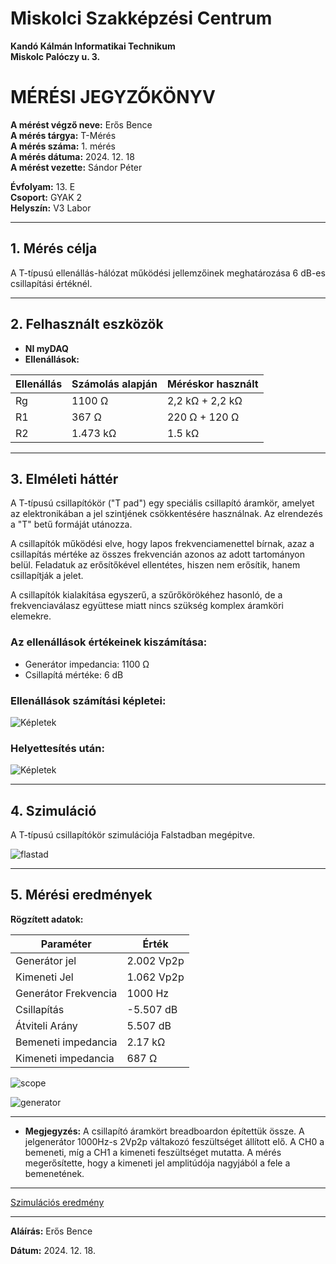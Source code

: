 # Miskolci Szakképzési Centrum  
**Kandó Kálmán Informatikai Technikum**  
**Miskolc Palóczy u. 3.**

# MÉRÉSI JEGYZŐKÖNYV

**A mérést végző neve:** Erős Bence  
**A mérés tárgya:** T-Mérés <br>
**A mérés száma:** 1. mérés  
**A mérés dátuma:** 2024. 12. 18  
**A mérést vezette:** Sándor Péter  

**Évfolyam:** 13. E  
**Csoport:** GYAK 2  
**Helyszín:** V3 Labor 

---

## 1. Mérés célja

A T-típusú ellenállás-hálózat működési jellemzőinek meghatározása 6 dB-es csillapítási értéknél.

---

## 2. Felhasznált eszközök

- **NI myDAQ**
- **Ellenállások:**

| **Ellenállás** | **Számolás alapján** | **Méréskor használt**                  |
|----------------|-----------------------|----------------------------------------|
| Rg            | 1100 Ω               | 2,2 kΩ + 2,2 kΩ                        |
| R1            | 367 Ω                | 220 Ω + 120 Ω                          |
| R2            | 1.473 kΩ             | 1.5 kΩ                                 |


---

## 3. Elméleti háttér

A T-típusú csillapítókör ("T pad") egy speciális csillapító áramkör, amelyet az elektronikában a jel szintjének csökkentésére használnak. Az elrendezés a "T" betű formáját utánozza.

A csillapítók működési elve, hogy lapos frekvenciamenettel bírnak, azaz a csillapítás mértéke az összes frekvencián azonos az adott tartományon belül. Feladatuk az erősítőkével ellentétes, hiszen nem erősítik, hanem csillapítják a jelet.

A csillapítók kialakítása egyszerű, a szűrőkörökéhez hasonló, de a frekvenciaválasz együttese miatt nincs szükség komplex áramköri elemekre.

### Az ellenállások értékeinek kiszámítása:

- Generátor impedancia: 1100 Ω
- Csillapítá mértéke: 6 dB

### Ellenállások számítási képletei:

![Képletek](https://github.com/user-attachments/assets/6f1eb4c4-6b68-451b-8bc6-b52f0b87d846)

### Helyettesítés után:

![Képletek](https://github.com/user-attachments/assets/08469239-b31b-4f84-a100-24f94ad70c49)

---

## 4. Szimuláció

A T-típusú csillapítókör szimulációja Falstadban megépitve.

![flastad](https://github.com/user-attachments/assets/6e2a14cf-838b-4980-a3c4-6109fa8dd237)


---

## 5. Mérési eredmények

 **Rögzített adatok:**

| Paraméter           | Érték |
|---------------------|-------|
| Generátor jel       | 2.002 Vp2p |
| Kimeneti Jel        | 1.062 Vp2p |
| Generátor Frekvencia| 1000 Hz |
| Csillapítás         | -5.507 dB |
| Átviteli Arány      | 5.507 dB |
| Bemeneti impedancia | 2.17 kΩ |
| Kimeneti impedancia | 687 Ω |   


![scope](https://github.com/user-attachments/assets/7a7e01e3-dead-48c8-988d-87fd22a07c80)

![generator](https://github.com/user-attachments/assets/a774508a-608e-477c-afa3-0c0390111e16)

---

- **Megjegyzés:**
  A csillapító áramkört breadboardon építettük össze. A jelgenerátor 1000Hz-s 2Vp2p váltakozó feszültséget állított elő. A CH0 a bemeneti, míg a CH1 a kimeneti feszültséget mutatta. A mérés megerősítette, hogy a kimeneti jel amplitúdója nagyjából a fele a bemenetének.

---

[Szimulációs eredmény](https://www.falstad.com/circuit/circuitjs.html?ctz=CQAgjCAMB0l3BWcMBMcUHYMGZIA4UA2ATmIxAUgoqoQFMBaMMAKADcRsEUQAWbHlx4oEhKOGRwQPKrOgIWAJ07dpovnioixVZnCUat6wvjU7OhDAZN4zIHGO3jsl66ac2+A8WF44DDnaB-DLgYPoA7vYuXjyeIVAsUYFOeN5OkEnRYglpPAmZAA6GdryasZx84plRQhVlVAVZDRXx3kUgeXZdCdhVsiwA5iBtcaa8hLzVLEA)



---
**Aláírás:** Erős Bence

**Dátum:** 2024. 12. 18.
